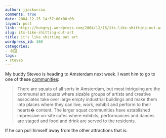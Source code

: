 ```yaml
---
author: jjackunrau
comments: true
date: 2004-12-15 14:57:00+00:00
layout: post
link: https://hungryj.wordpress.com/2004/12/15/its-like-shitting-out-art/
slug: its-like-shitting-out-art
title: it's like shitting out art
wordpress_id: 380
categories:
- 中国
tags:
- steveo
---
```


My buddy Steveo is heading to Amsterdam next week.  I want him to go to one of these [communities](http://www.bigmagic.com/pages/blackj/column112a.html):

<blockquote>There are squats of all sorts in Amsterdam, but most intriguing are the communal art squats where sizable groups of artists and creative associates take over large empty industrial buildings and make them into places where they can live, work, exhibit and perform to their hearts� content. The larger squat communities have established impressive on-site cafes where exhibits, performances and dances are staged and food and drink are served to the residents.</blockquote>

If he can pull himself away from the other attractions that is.
